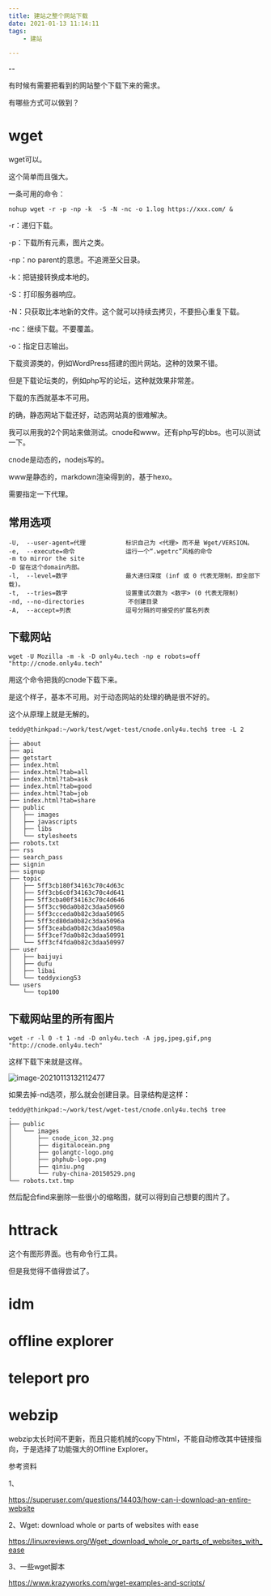 ```yaml
---
title: 建站之整个网站下载
date: 2021-01-13 11:14:11
tags:
	- 建站

---
```


--

有时候有需要把看到的网站整个下载下来的需求。

有哪些方式可以做到？

# wget

wget可以。

这个简单而且强大。

一条可用的命令：

```
nohup wget -r -p -np -k  -S -N -nc -o 1.log https://xxx.com/ &
```

-r：递归下载。

-p：下载所有元素，图片之类。

-np：no parent的意思。不追溯至父目录。

-k：把链接转换成本地的。

-S：打印服务器响应。

-N：只获取比本地新的文件。这个就可以持续去拷贝，不要担心重复下载。

-nc：继续下载。不要覆盖。

-o：指定日志输出。



下载资源类的，例如WordPress搭建的图片网站。这种的效果不错。

但是下载论坛类的，例如php写的论坛，这种就效果非常差。

下载的东西就基本不可用。

的确，静态网站下载还好，动态网站真的很难解决。



我可以用我的2个网站来做测试。cnode和www。还有php写的bbs。也可以测试一下。

cnode是动态的，nodejs写的。

www是静态的，markdown渲染得到的，基于hexo。

需要指定一下代理。

## 常用选项

```
-U,  --user-agent=代理           标识自己为 <代理> 而不是 Wget/VERSION。
-e,  --execute=命令              运行一个“.wgetrc”风格的命令
-m to mirror the site
-D 留在这个domain内部。
-l,  --level=数字                最大递归深度 (inf 或 0 代表无限制，即全部下载)。
-t,  --tries=数字                设置重试次数为 <数字> (0 代表无限制)
-nd, --no-directories            不创建目录
-A,  --accept=列表               逗号分隔的可接受的扩展名列表
```

## 下载网站

```
wget -U Mozilla -m -k -D only4u.tech -np e robots=off "http://cnode.only4u.tech"
```

用这个命令把我的cnode下载下来。

是这个样子，基本不可用。对于动态网站的处理的确是很不好的。

这个从原理上就是无解的。

```
teddy@thinkpad:~/work/test/wget-test/cnode.only4u.tech$ tree -L 2
.
├── about
├── api
├── getstart
├── index.html
├── index.html?tab=all
├── index.html?tab=ask
├── index.html?tab=good
├── index.html?tab=job
├── index.html?tab=share
├── public
│   ├── images
│   ├── javascripts
│   ├── libs
│   └── stylesheets
├── robots.txt
├── rss
├── search_pass
├── signin
├── signup
├── topic
│   ├── 5ff3cb180f34163c70c4d63c
│   ├── 5ff3cb6c0f34163c70c4d641
│   ├── 5ff3cba00f34163c70c4d646
│   ├── 5ff3cc90da0b82c3daa50960
│   ├── 5ff3ccceda0b82c3daa50965
│   ├── 5ff3cd80da0b82c3daa5096a
│   ├── 5ff3ceabda0b82c3daa5098a
│   ├── 5ff3cef7da0b82c3daa50991
│   └── 5ff3cf4fda0b82c3daa50997
├── user
│   ├── baijuyi
│   ├── dufu
│   ├── libai
│   └── teddyxiong53
└── users
    └── top100
```

## 下载网站里的所有图片

```
wget -r -l 0 -t 1 -nd -D only4u.tech -A jpg,jpeg,gif,png "http://cnode.only4u.tech"
```

这样下载下来就是这样。

![image-20210113132112477](https://gitee.com/teddyxiong53/playopenwrt_pic/raw/master/image-20210113132112477.png)

如果去掉-nd选项，那么就会创建目录。目录结构是这样：

```
teddy@thinkpad:~/work/test/wget-test/cnode.only4u.tech$ tree
.
├── public
│   └── images
│       ├── cnode_icon_32.png
│       ├── digitalocean.png
│       ├── golangtc-logo.png
│       ├── phphub-logo.png
│       ├── qiniu.png
│       └── ruby-china-20150529.png
└── robots.txt.tmp
```

然后配合find来删除一些很小的缩略图，就可以得到自己想要的图片了。





# httrack

这个有图形界面。也有命令行工具。

但是我觉得不值得尝试了。

# idm



# offline explorer



# teleport pro



# webzip

webzip太长时间不更新，而且只能机械的copy下html，不能自动修改其中链接指向，于是选择了功能强大的Offline Explorer。



参考资料

1、

https://superuser.com/questions/14403/how-can-i-download-an-entire-website

2、Wget: download whole or parts of websites with ease

https://linuxreviews.org/Wget:_download_whole_or_parts_of_websites_with_ease

3、一些wget脚本

https://www.krazyworks.com/wget-examples-and-scripts/